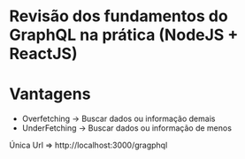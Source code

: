 # Revisão dos fundamentos do GraphQL na prática (NodeJS + ReactJS)

# Vantagens
  - Overfetching -> Buscar dados ou informação demais
  - UnderFetching -> Buscar dados ou informação de menos

  Única Url => http://localhost:3000/gragphql
